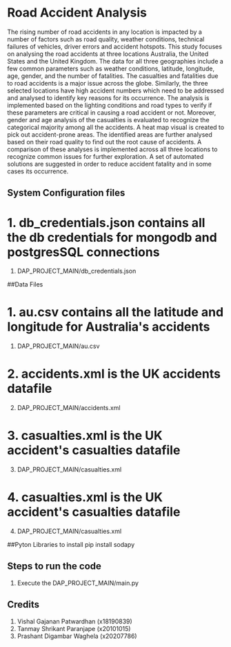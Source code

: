 # Road Accident Analysis
The rising number of road accidents in any location is impacted by a number of factors such as road quality, weather conditions, technical failures of vehicles, driver errors and accident hotspots. This study focuses on analysing the road accidents at three locations Australia, the United States and the United Kingdom. The data for all three geographies include a few common parameters such as weather conditions, latitude, longitude, age, gender, and the number of fatalities. The casualties and fatalities due to road accidents is a major issue across the globe. Similarly, the three selected locations have high accident numbers which need to be addressed and analysed to identify key reasons for its occurrence. The analysis is implemented based on the lighting conditions and road types to verify if these parameters are critical in causing a road accident or not. Moreover, gender and age analysis of the casualties is evaluated to recognize the categorical majority among all the accidents.  A heat map visual is created to pick out accident-prone areas. The identified areas are further analysed based on their road quality to find out the root cause of accidents. A comparison of these analyses is implemented across all three locations to recognize common issues for further exploration. A set of automated solutions are suggested in order to reduce accident fatality and in some cases its occurrence.
## System Configuration files

# 1. db_credentials.json contains all the db credentials for mongodb and postgresSQL connections
1. DAP_PROJECT_MAIN/db_credentials.json  


##Data Files
# 1. au.csv contains all the latitude and longitude for Australia's accidents
1. DAP_PROJECT_MAIN/au.csv

# 2. accidents.xml is the UK accidents datafile
2. DAP_PROJECT_MAIN/accidents.xml

# 3. casualties.xml is the UK accident's casualties datafile
3. DAP_PROJECT_MAIN/casualties.xml

# 4. casualties.xml is the UK accident's casualties datafile
4. DAP_PROJECT_MAIN/casualties.xml

##Pyton Libraries to install
pip install sodapy

## Steps to run the code
1. Execute the DAP_PROJECT_MAIN/main.py


## Credits
1. Vishal Gajanan Patwardhan (x18190839)
2. Tanmay Shrikant Paranjape (x20101015)
3. Prashant Digambar Waghela (x20207786)
